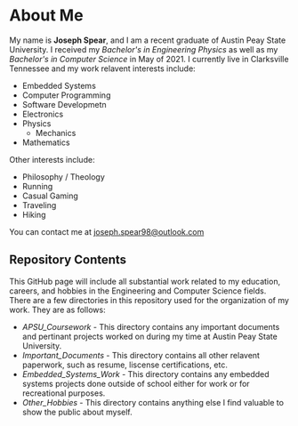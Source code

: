 # About Me
My name is **Joseph Spear**, and I am a recent graduate of Austin Peay State University. I received my *Bachelor's in Engineering Physics* as well as my *Bachelor's in Computer Science* in May of 2021. I currently live in Clarksville Tennessee and my work relavent interests include:
- Embedded Systems
- Computer Programming
- Software Developmetn
- Electronics
- Physics
  - Mechanics
- Mathematics

Other interests include:
- Philosophy / Theology
- Running
- Casual Gaming
- Traveling
- Hiking

You can contact me at joseph.spear98@outlook.com

## Repository Contents
This GitHub page will include all substantial work related to my education, careers, and hobbies in the Engineering and Computer Science fields. 
There are a few directories in this repository used for the organization of my work. They are as follows:
- *APSU_Coursework* - This directory contains any important documents and pertinant projects worked on during my time at Austin Peay State University.
- *Important_Documents* - This directory contains all other relavent paperwork, such as resume, liscense certifications, etc.
- *Embedded_Systems_Work* - This directory contains any embedded systems projects done outside of school either for work or for recreational purposes.
- *Other_Hobbies* - This directory contains anything else I find valuable to show the public about myself.

